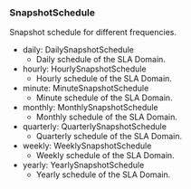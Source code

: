 ### SnapshotSchedule
Snapshot schedule for different frequencies.

- daily: DailySnapshotSchedule
  - Daily schedule of the SLA Domain.
- hourly: HourlySnapshotSchedule
  - Hourly schedule of the SLA Domain.
- minute: MinuteSnapshotSchedule
  - Minute schedule of the SLA Domain.
- monthly: MonthlySnapshotSchedule
  - Monthly schedule of the SLA Domain.
- quarterly: QuarterlySnapshotSchedule
  - Quarterly schedule of the SLA Domain.
- weekly: WeeklySnapshotSchedule
  - Weekly schedule of the SLA Domain.
- yearly: YearlySnapshotSchedule
  - Yearly schedule of the SLA Domain.

